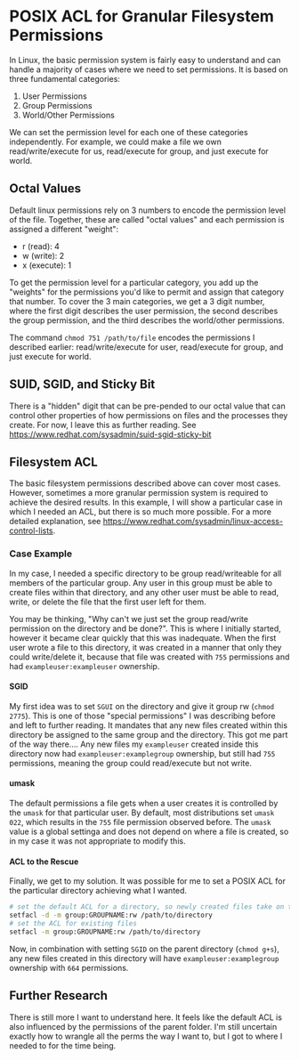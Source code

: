 # POSIX ACL for Granular Filesystem Permissions

In Linux, the basic permission system is fairly easy to understand and can handle a majority of cases where we need to set permissions. It is based on three fundamental categories:

1. User Permissions
2. Group Permissions
3. World/Other Permissions

We can set the permission level for each one of these categories independently. For example, we could make a file we own read/write/execute for us, read/execute for group, and just execute for world.

## Octal Values

Default linux permissions rely on 3 numbers to encode the permission level of the file. Together, these are called "octal values" and each permission is assigned a different "weight":

- r (read): 4
- w (write): 2
- x (execute): 1

To get the permission level for a particular category, you add up the "weights" for the permissions you'd like to permit and assign that category that number. To cover the 3 main categories, we get a 3 digit number, where the first digit describes the user permission, the second describes the group permission, and the third describes the world/other permissions.

The command `chmod 751 /path/to/file` encodes the permissions I described earlier: read/write/execute for user, read/execute for group, and just execute for world.

## SUID, SGID, and Sticky Bit

There is a "hidden" digit that can be pre-pended to our octal value that can control other properties of how permissions on files and the processes they create. For now, I leave this as further reading. See <https://www.redhat.com/sysadmin/suid-sgid-sticky-bit>

## Filesystem ACL

The basic filesystem permissions described above can cover most cases. However, sometimes a more granular permission system is required to achieve the desired results. In this example, I will show a particular case in which I needed an ACL, but there is so much more possible. For a more detailed explanation, see <https://www.redhat.com/sysadmin/linux-access-control-lists>.

### Case Example

In my case, I needed a specific directory to be group read/writeable for all members of the particular group. Any user in this group must be able to create files within that directory, and any other user must be able to read, write, or delete the file that the first user left for them.

You may be thinking, "Why can't we just set the group read/write permission on the directory and be done?". This is where I initially started, however it became clear quickly that this was inadequate. When the first user wrote a file to this directory, it was created in a manner that only they could write/delete it, because that file was created with `755` permissions and had `exampleuser:exampleuser` ownership.

#### SGID

My first idea was to set `SGUI` on the directory and give it group rw (`chmod 2775`). This is one of those "special permissions" I was describing before and left to further reading. It mandates that any new files created within this directory be assigned to the same group and the directory. This got me part of the way there.... Any new files my `exampleuser` created inside this directory now had `exampleuser:examplegroup` ownership, but still had `755` permissions, meaning the group could read/execute but not write.

#### umask

The default permissions a file gets when a user creates it is controlled by the `umask` for that particular user. By default, most distributions set `umask 022`, which results in the `755` file permission observed before. The `umask` value is a global settinga and does not depend on where a file is created, so in my case it was not appropriate to modify this.

#### ACL to the Rescue

Finally, we get to my solution. It was possible for me to set a POSIX ACL for the particular directory achieving what I wanted.

```bash
# set the default ACL for a directory, so newly created files take on these permissions
setfacl -d -m group:GROUPNAME:rw /path/to/directory
# set the ACL for existing files
setfacl -m group:GROUPNAME:rw /path/to/directory
```

Now, in combination with setting `SGID` on the parent directory (`chmod g+s`), any new files created in this directory will have `exampleuser:examplegroup` ownership with `664` permissions.

## Further Research

There is still more I want to understand here. It feels like the default ACL is also influenced by the permissions of the parent folder. I'm still uncertain exactly how to wrangle all the perms the way I want to, but I got to where I needed to for the time being.